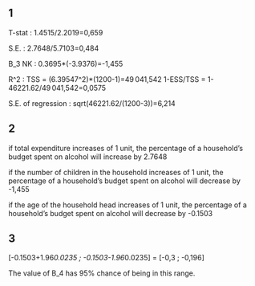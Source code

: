 ## 1 

T-stat : 1.4515/2.2019=0,659 

S.E. : 2.7648/5.7103=0,484 

B_3 NK : 0.3695*(-3.9376)=-1,455 

R^2 : TSS = (6.39547^2)*(1200-1)=49 041,542 
      1-ESS/TSS = 1-46221.62/49 041,542=0,0575 

S.E. of regression : sqrt(46221.62/(1200-3))=6,214 

## 2 

if total expenditure increases of 1 unit, the percentage of a household’s budget spent on alcohol will increase by 2.7648

if the number of children in the household increases of 1 unit, the percentage of a household’s budget spent on alcohol will decrease by -1,455

if the age of the household head increases of 1 unit, the percentage of a household’s budget spent on alcohol will decrease by -0.1503


## 3 

[-0.1503+1.96*0.0235 ; -0.1503-1.96*0.0235] = [-0,3 ; -0,196]

The value of B_4 has 95% chance of being in this range.
